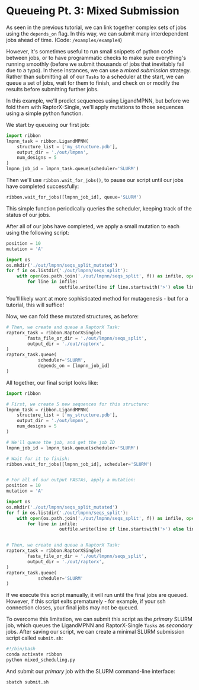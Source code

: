 # Queueing Pt. 3: Mixed Submission

As seen in the previous tutorial, we can link together complex sets of jobs using the `depends_on` flag. In this way, we can submit many interdependent jobs ahead of time. (Code: `/examples/example4`) 

However, it's sometimes useful to run small snippets of python code between jobs, or to have programmatic checks to make sure everything's running smoothly (before we submit thousands of jobs that inevitably fail due to a typo). In these instances, we can use a _mixed submission_ strategy. Rather than submitting all of our `Tasks` to a scheduler at the start, we can queue a set of jobs, wait for them to finish, and check on or modify the results before submitting further jobs. 

In this example, we'll predict sequences using LigandMPNN, but before we fold them with RaptorX-Single, we'll apply mutations to those sequences using a simple python function.

We start by queueing our first job:
```python
import ribbon
lmpnn_task = ribbon.LigandMPNN(
    structure_list = ['my_structure.pdb'],
    output_dir = './out/lmpnn',
    num_designs = 5
)
lmpnn_job_id = lmpnn_task.queue(scheduler='SLURM')
```

Then we'll use ```ribbon.wait_for_jobs()```, to pause our script until our jobs have completed successfully:
```python
ribbon.wait_for_jobs([lmpnn_job_id], queue='SLURM')
```
This simple function periodically queries the scheduler, keeping track of the status of our jobs.

After all of our jobs have completed, we apply a small mutation to each using the following script:
```python
position = 10
mutation = 'A'

import os
os.mkdir('./out/lmpnn/seqs_split_mutated')
for f in os.listdir('./out/lmpnn/seqs_split'):
    with open(os.path.join('./out/lmpnn/seqs_split', f)) as infile, open(os.path.join('./out/lmpnn/seqs_split_mutated', f), 'w') as outfile:
        for line in infile:
                    outfile.write(line if line.startswith('>') else line[:position-1] + mutation + line[position:])

```
You'll likely want at more sophisticated method for mutagenesis - but for a tutorial, this will suffice!

Now, we can fold these mutated structures, as before:
```python
# Then, we create and queue a RaptorX Task:
raptorx_task = ribbon.RaptorXSingle(
        fasta_file_or_dir = './out/lmpnn/seqs_split',
        output_dir = './out/raptorx',
)
raptorx_task.queue(
            scheduler='SLURM',
            depends_on = [lmpnn_job_id]
)
```


All together, our final script looks like:
```python
import ribbon

# First, we create 5 new sequences for this structure:
lmpnn_task = ribbon.LigandMPNN(
    structure_list = ['my_structure.pdb'],
    output_dir = './out/lmpnn',
    num_designs = 5
)

# We'll queue the job, and get the job ID
lmpnn_job_id = lmpnn_task.queue(scheduler='SLURM')

# Wait for it to finish:
ribbon.wait_for_jobs([lmpnn_job_id], scheduler='SLURM')


# For all of our output FASTAs, apply a mutation:
position = 10
mutation = 'A'

import os
os.mkdir('./out/lmpnn/seqs_split_mutated')
for f in os.listdir('./out/lmpnn/seqs_split'):
    with open(os.path.join('./out/lmpnn/seqs_split', f)) as infile, open(os.path.join('./out/lmpnn/seqs_split_mutated', f), 'w') as outfile:
        for line in infile:
                    outfile.write(line if line.startswith('>') else line[:position-1] + mutation + line[position:])


# Then, we create and queue a RaptorX Task:
raptorx_task = ribbon.RaptorXSingle(
        fasta_file_or_dir = './out/lmpnn/seqs_split',
        output_dir = './out/raptorx',
)
raptorx_task.queue(
            scheduler='SLURM'
)
```

If we execute this script manually, it will run until the final jobs are queued. However, if this script exits prematurely - for example, if your ssh connection closes, your final jobs may not be queued.

To overcome this limitation, we can submit this script as the _primary_ SLURM job, which queues the LigandMPNN and RaptorX-Single `Tasks` as _secondary_ jobs. After saving our script, we can create a minimal SLURM submission script called `submit.sh`:
```bash
#!/bin/bash
conda activate ribbon
python mixed_scheduling.py
```

And submit our _primary_ job with the SLURM command-line interface:
```qsub
sbatch submit.sh
```